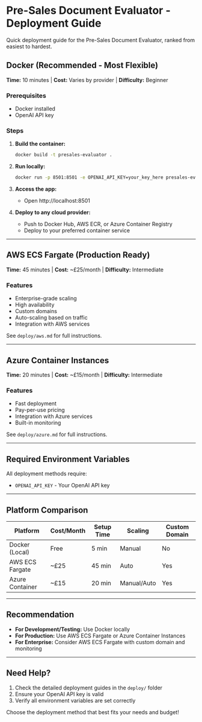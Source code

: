 # Pre-Sales Document Evaluator - Deployment Guide

Quick deployment guide for the Pre-Sales Document Evaluator, ranked from easiest to hardest.

## Docker (Recommended - Most Flexible)
**Time:** 10 minutes | **Cost:** Varies by provider | **Difficulty:** Beginner

### Prerequisites
- Docker installed
- OpenAI API key

### Steps
1. **Build the container:**
   ```bash
   docker build -t presales-evaluator .
   ```

2. **Run locally:**
   ```bash
   docker run -p 8501:8501 -e OPENAI_API_KEY=your_key_here presales-evaluator
   ```

3. **Access the app:**
   - Open http://localhost:8501

4. **Deploy to any cloud provider:**
   - Push to Docker Hub, AWS ECR, or Azure Container Registry
   - Deploy to your preferred container service

---

## AWS ECS Fargate (Production Ready)
**Time:** 45 minutes | **Cost:** ~£25/month | **Difficulty:** Intermediate

### Features
- Enterprise-grade scaling
- High availability
- Custom domains
- Auto-scaling based on traffic
- Integration with AWS services

See `deploy/aws.md` for full instructions.

---

## Azure Container Instances
**Time:** 20 minutes | **Cost:** ~£15/month | **Difficulty:** Intermediate

### Features
- Fast deployment
- Pay-per-use pricing
- Integration with Azure services
- Built-in monitoring

See `deploy/azure.md` for full instructions.

---

## Required Environment Variables

All deployment methods require:
- `OPENAI_API_KEY` - Your OpenAI API key

---

## Platform Comparison

| Platform | Cost/Month | Setup Time | Scaling | Custom Domain |
|----------|------------|------------|---------|---------------|
| Docker (Local) | Free | 5 min | Manual | No |
| AWS ECS Fargate | ~£25 | 45 min | Auto | Yes |
| Azure Container | ~£15 | 20 min | Manual/Auto | Yes |

---

## Recommendation

- **For Development/Testing:** Use Docker locally
- **For Production:** Use AWS ECS Fargate or Azure Container Instances
- **For Enterprise:** Consider AWS ECS Fargate with custom domain and monitoring

---

## Need Help?

1. Check the detailed deployment guides in the `deploy/` folder
2. Ensure your OpenAI API key is valid
3. Verify all environment variables are set correctly

Choose the deployment method that best fits your needs and budget! 